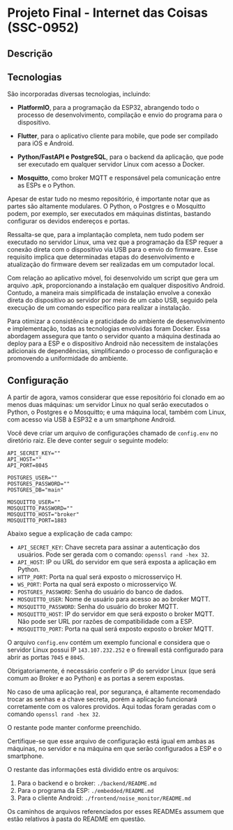 # Projeto Final - Internet das Coisas (SSC-0952)

## Descrição

## Tecnologias

São incorporadas diversas tecnologias, incluindo:

- **PlatformIO**, para a programação da ESP32, abrangendo todo o processo de desenvolvimento, compilação e envio do programa para o dispositivo.

- **Flutter**, para o aplicativo cliente para mobile, que pode ser compilado para iOS e Android.

- **Python/FastAPI e PostgreSQL**, para o backend da aplicação, que pode ser executado em qualquer servidor Linux com acesso a Docker.

- **Mosquitto**, como broker MQTT e responsável pela comunicação entre as ESPs e o Python.

Apesar de estar tudo no mesmo repositório, é importante notar que as partes são altamente modulares. O Python, o Postgres e o Mosquitto podem, por exemplo, ser executados em máquinas distintas, bastando configurar os devidos endereços e portas.

Ressalta-se que, para a implantação completa, nem tudo podem ser executado no servidor Linux, uma vez que a programação da ESP requer a conexão direta com o dispositivo via USB para o envio do firmware. Esse requisito implica que determinadas etapas do desenvolvimento e atualização do firmware devem ser realizadas em um computador local.

Com relação ao aplicativo móvel, foi desenvolvido um script que gera um arquivo .apk, proporcionando a instalação em qualquer dispositivo Android. Contudo, a maneira mais simplificada de instalação envolve a conexão direta do dispositivo ao servidor por meio de um cabo USB, seguido pela execução de um comando específico para realizar a instalação.

Para otimizar a consistência e praticidade do ambiente de desenvolvimento e implementação, todas as tecnologias envolvidas foram Docker. Essa abordagem assegura que tanto o servidor quanto a máquina destinada ao deploy para a ESP e o dispositivo Android não necessitem de instalações adicionais de dependências, simplificando o processo de configuração e promovendo a uniformidade do ambiente.

## Configuração

A partir de agora, vamos considerar que esse repositório foi clonado em ao menos duas máquinas: um servidor Linux no qual serão executados o Python, o Postgres e o Mosquitto; e uma máquina local, também com Linux, com acesso via USB à ESP32 e a um smartphone Android.

Você deve criar um arquivo de configurações chamado de `config.env` no diretório raiz. Ele deve conter seguir o seguinte modelo:

```shell
API_SECRET_KEY=""
API_HOST=""
API_PORT=8045

POSTGRES_USER=""
POSTGRES_PASSWORD=""
POSTGRES_DB="main"

MOSQUITTO_USER=""
MOSQUITTO_PASSWORD=""
MOSQUITTO_HOST="broker"
MOSQUITTO_PORT=1883
```

Abaixo segue a explicação de cada campo:

- `API_SECRET_KEY`: Chave secreta para assinar a autenticação dos usuários. Pode ser gerada com o comando: `openssl rand -hex 32`.
- `API_HOST`: IP ou URL do servidor em que será exposta a aplicação em Python.
- `HTTP_PORT`: Porta na qual será exposto o microsserviço H.
- `WS_PORT`: Porta na qual será exposto o microsserviço W.
- `POSTGRES_PASSWORD`: Senha do usuário do banco de dados.
- `MOSQUITTO_USER`: Nome de usuário para acesso ao ao broker MQTT.
- `MOSQUITTO_PASSWORD`: Senha do usuário do broker MQTT.
- `MOSQUITTO_HOST`: IP do servidor em que será exposto o broker MQTT. Não pode ser URL por razões de compatibilidade com a ESP.
- `MOSQUITTO_PORT`: Porta na qual será exposto exposto o broker MQTT.

O arquivo `config.env` contém um exemplo funcional e considera que o servidor Linux possui IP `143.107.232.252` e o firewall está configurado para abrir as portas `7045` e `8045`.

Obrigatoriamente, é necessário conferir o IP do servidor Linux (que será comum ao Broker e ao Python) e as portas a serem expostas.

No caso de uma aplicação real, por segurança, é altamente recomendado trocar as senhas e a chave secreta, porém a aplicação funcionará corretamente com os valores providos. Aqui todas foram geradas com o comando `openssl rand -hex 32`.

O restante pode manter conforme preenchido.

Certifique-se que esse arquivo de configuração está igual em ambas as máquinas, no servidor e na máquina em que serão configurados a ESP e o smartphone.

O restante das informações está dividido entre os arquivos:
1. Para o backend e o broker: `./backend/README.md`
2. Para o programa da ESP: `./embedded/README.md`
3. Para o cliente Android: `./frontend/noise_monitor/README.md`

Os caminhos de arquivos referenciados por esses READMEs assumem que estão relativos à pasta do README em questão.